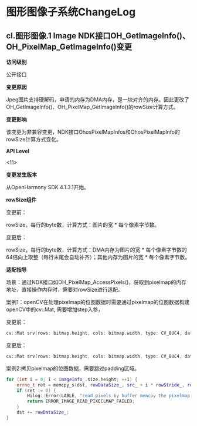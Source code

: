 #  图形图像子系统ChangeLog

## cl.图形图像.1 Image NDK接口OH_GetImageInfo()、OH_PixelMap_GetImageInfo()变更

**访问级别**

公开接口

**变更原因**

Jpeg图片支持硬解码，申请的内存为DMA内存，是一块对齐的内存。因此更改了OH_GetImageInfo()、OH_PixelMap_GetImageInfo()的rowSize计算方式。

**变更影响**

该变更为非兼容变更，NDK接口OhosPixelMapInfos和OhosPixelMapInfo的rowSize计算方式变化。

**API Level**

<11>

**变更发生版本**

从OpenHarmony SDK 4.1.3.1开始。

**rowSize组件**

变更前：

rowSize，每行的byte数，计算方式：图片的宽 * 每个像素字节数。

变更后：

rowSize，每行的byte数，计算方式：DMA内存为图片的宽 * 每个像素字节数的64倍向上取整（每行末尾会自动补齐）；其他内存为图片的宽 * 每个像素字节数。

**适配指导**

场景：通过NDK接口如OH_PixelMap_AccessPixels()，获取到pixelmap的内存地址，直接操作内存时，需要对rowSize进行适配。

案例1：openCV在处理pixelmap的位图数据时需要通过pixelmap的位图数据构建openCV中的cv::Mat, 需要增加step入参，

变更前：

```c++
cv::Mat srv(rows: bitmap.height, cols: bitmap.width, type: CV_8UC4, data: imagePixels);
```

变更后：

```c++
cv::Mat srv(rows: bitmap.height, cols: bitmap.width, type: CV_8UC4, data: imagePixels, step: rowSize);
```

案例2:拷贝pixelmap的位图数据，需要跳过padding区域。

```c++
for (int i = 0; i < imageInfo_.size.height; ++i) {
    errno_t ret = memcpy_s(dst, rowDataSize_, src_ + i * rowStride_, rowDataSize_);
    if (ret != 0) {
        Hilog::Error(LABLE, "read pixels by buffer memcpy the pixelmap data to dst fail, error:%{public}d", ret);
        return ERROR_IMAGE_READ_PIXECLMAP_FAILED;
    }
    dst += rowDataSize_;
}
```

<!--no_check-->